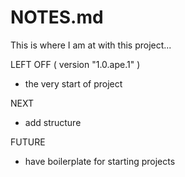# NOTES.md

This is where I am at with this project...

LEFT OFF ( version "1.0.ape.1" )
* the very start of project 

NEXT
* add structure

FUTURE
* have boilerplate for starting projects